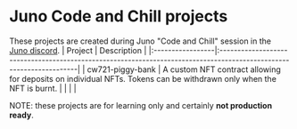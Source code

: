 # Juno Code and Chill projects

These projects are created during Juno "Code and Chill" session in the [Juno discord](https://discord.gg/juno).
| Project | Description |
|:-----------------|:--------------------------------------------------------------------------------------------------------------------|
| cw721-piggy-bank | A custom NFT contract allowing for deposits on individual NFTs. Tokens can be withdrawn only when the NFT is burnt. |
| | |

NOTE: these projects are for learning only and certainly **not production ready**.
